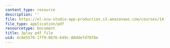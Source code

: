 ```yaml
---
content_type: resource
description: ''
file: https://ol-ocw-studio-app-production.s3.amazonaws.com/courses/14-01-principles-of-microeconomics-fall-2018/4c8e55761ff90b76649c88ddefd76f8e_ZLnj2cnCPGE.pdf
file_type: application/pdf
resourcetype: Document
title: 3play pdf file
uid: 4c8e5576-1ff9-0b76-649c-88ddefd76f8e
---
```

